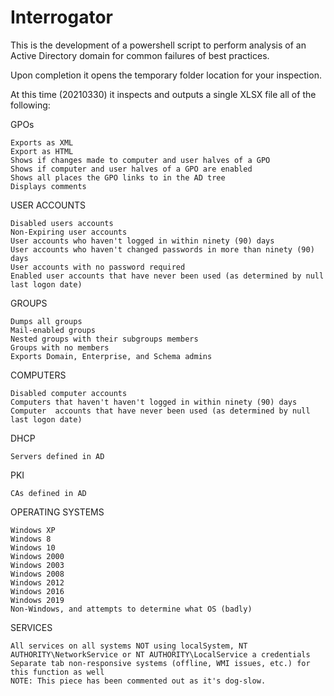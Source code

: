 # Interrogator
This is the development of a powershell script to perform analysis of an Active Directory domain for common failures of best practices.

Upon completion it opens the temporary folder location for your inspection.

At this time (20210330) it inspects and outputs a single XLSX file all of the following:

GPOs

    Exports as XML
    Export as HTML
    Shows if changes made to computer and user halves of a GPO
    Shows if computer and user halves of a GPO are enabled
    Shows all places the GPO links to in the AD tree
    Displays comments    

USER ACCOUNTS

    Disabled users accounts
    Non-Expiring user accounts
    User accounts who haven't logged in within ninety (90) days
    User accounts who haven't changed passwords in more than ninety (90) days
    User accounts with no password required
    Enabled user accounts that have never been used (as determined by null last logon date)

GROUPS

    Dumps all groups
    Mail-enabled groups
    Nested groups with their subgroups members
    Groups with no members
    Exports Domain, Enterprise, and Schema admins
    
COMPUTERS

    Disabled computer accounts
    Computers that haven't haven't logged in within ninety (90) days
    Computer  accounts that have never been used (as determined by null last logon date)

DHCP

    Servers defined in AD

PKI

    CAs defined in AD

OPERATING SYSTEMS

    Windows XP
    Windows 8
    Windows 10
    Windows 2000
    Windows 2003
    Windows 2008
    Windows 2012
    Windows 2016
    Windows 2019
    Non-Windows, and attempts to determine what OS (badly)

SERVICES

    All services on all systems NOT using localSystem, NT AUTHORITY\NetworkService or NT AUTHORITY\LocalService a credentials
    Separate tab non-responsive systems (offline, WMI issues, etc.) for this function as well
    NOTE: This piece has been commented out as it's dog-slow.
